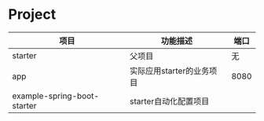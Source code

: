 # Project
项目 | 功能描述 | 端口
------|--------|--------
starter | 父项目 | 无
app | 实际应用starter的业务项目 | 8080
example-spring-boot-starter | starter自动化配置项目 | 
